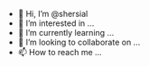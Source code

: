- 👋 Hi, I’m @shersial
- 👀 I’m interested in ...
- 🌱 I’m currently learning ...
- 💞️ I’m looking to collaborate on ...
- 📫 How to reach me ...

<!---
shersial/shersial is a ✨ special ✨ repository because its `README.md` (this file) appears on your GitHub profile.
You can click the Preview link to take a look at your changes.
--->
